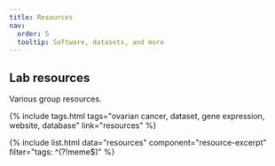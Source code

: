 ```yaml
---
title: Resources
nav:
  order: 5
  tooltip: Software, datasets, and more
---
```


## Lab resources

Various group resources.

{%
  include tags.html
  tags="ovarian cancer, dataset, gene expression, website, database"
  link="resources"
%}

{% include list.html data="resources" component="resource-excerpt" filter="tags: ^(?!meme$)" %}
